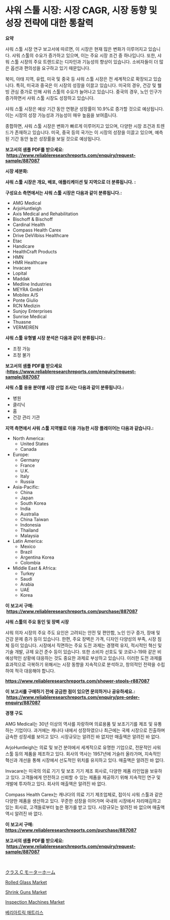<p><h1>샤워 스툴 시장: 시장 CAGR, 시장 동향 및 성장 전략에 대한 통찰력</h1></p><p><strong>요약</strong></p>
<p><p>샤워 스툴 시장 연구 보고서에 따르면, 이 시장은 현재 많은 변화가 이루어지고 있습니다. 샤워 스툴의 수요가 증가하고 있으며, 이는 주요 시장 조건 중 하나입니다. 또한, 샤워 스툴 시장의 주요 트렌드로는 디자인과 기능성의 향상이 있습니다. 소비자들이 더 많은 옵션과 편의성을 요구하고 있기 때문입니다.</p><p>북미, 아태 지역, 유럽, 미국 및 중국 등 샤워 스툴 시장은 전 세계적으로 확장되고 있습니다. 특히, 미국과 중국은 이 시장의 성장을 이끌고 있습니다. 미국의 경우, 건강 및 웰빙 관심 증가로 인해 샤워 스툴의 수요가 늘어나고 있습니다. 중국의 경우, 노인 인구가 증가하면서 샤워 스툴 시장도 성장하고 있습니다.</p><p>샤워 스툴 시장은 예상 기간 동안 연평균 성장률이 10.9%로 증가할 것으로 예상됩니다. 이는 시장의 성장 가능성과 가능성이 매우 높음을 보여줍니다.</p><p>종합하면, 샤워 스툴 시장은 변화가 빠르게 이루어지고 있으며, 다양한 시장 조건과 트렌드가 존재하고 있습니다. 미국, 중국 등의 국가는 이 시장의 성장을 이끌고 있으며, 예측된 기간 동안 높은 성장률을 보일 것으로 예상됩니다.</p></p>
<p><strong>보고서의 샘플 PDF를 받으세요: &nbsp;<a href="https://www.reliableresearchreports.com/enquiry/request-sample/887087">https://www.reliableresearchreports.com/enquiry/request-sample/887087</a></strong></p>
<p><strong>시장 세분화:</strong></p>
<p><strong> 샤워 스툴 시장은 개요, 배포, 애플리케이션 및 지역으로 더 분류됩니다. :</strong></p>
<p><strong>구성요소 측면에서는 샤워 스툴 시장은 다음과 같이 분류됩니다.:</strong></p>
<p><ul><li>AMG Medical</li><li>ArjoHuntleigh</li><li>Axis Medical and Rehabilitation</li><li>Bischoff & Bischoff</li><li>Cardinal Health</li><li>Compass Health Carex</li><li>Drive DeVilbiss Healthcare</li><li>Etac</li><li>Handicare</li><li>HealthCraft Products</li><li>HMN</li><li>HMR Healthcare</li><li>Invacare</li><li>Lopital</li><li>Maddak</li><li>Medline Industries</li><li>MEYRA GmbH</li><li>Mobilex A/S</li><li>Ponte Giulio</li><li>RCN Medizin</li><li>Sunjoy Enterprises</li><li>Sunrise Medical</li><li>Thuasne</li><li>VERMEIREN</li></ul></p>
<p><strong> 샤워 스툴 유형별 시장 분석은 다음과 같이 분류됩니다.:</strong></p>
<p><ul><li>조정 가능</li><li>조정 불가</li></ul></p>
<p><strong>보고서의 샘플 PDF를 받으세요 :<a href="https://www.reliableresearchreports.com/enquiry/request-sample/887087">https://www.reliableresearchreports.com/enquiry/request-sample/887087</a></strong></p>
<p><strong> 샤워 스툴 응용 분야별 시장 산업 조사는 다음과 같이 분류됩니다.:</strong></p>
<p><ul><li>병원</li><li>클리닉</li><li>홈</li><li>건강 관리 기관</li></ul></p>
<p><strong>지역 측면에서 샤워 스툴 지역별로 이용 가능한 시장 플레이어는 다음과 같습니다.:</strong></p>
<p><ul>
    <li>
        North America:
        <ul>
            <li>United States</li>
            <li>Canada</li>
        </ul>
    </li>
    <li>
        Europe:
        <ul>
            <li>Germany</li>
            <li>France</li>
            <li>U.K.</li>
            <li>Italy</li>
            <li>Russia</li>
        </ul>
    </li>
    <li>
        Asia-Pacific:
        <ul>
            <li>China</li>
            <li>Japan</li>
            <li>South Korea</li>
            <li>India</li>
            <li>Australia</li>
            <li>China Taiwan</li>
            <li>Indonesia</li>
            <li>Thailand</li>
            <li>Malaysia</li>
        </ul>
    </li>
    <li>
        Latin America:
        <ul>
            <li>Mexico</li>
            <li>Brazil</li>
            <li>Argentina Korea</li>
            <li>Colombia</li>
        </ul>
    </li>
    <li>
        Middle East & Africa:
        <ul>
            <li>Turkey</li>
            <li>Saudi</li>
            <li>Arabia</li>
            <li>UAE</li>
            <li>Korea</li>
        </ul>
    </li>
    </ul></p>
<p><strong>이 보고서 구매: &nbsp;<a href="https://www.reliableresearchreports.com/purchase/887087">https://www.reliableresearchreports.com/purchase/887087</a></strong></p>
<p><strong>샤워 스툴의 주요 동인 및 장벽 시장</strong></p>
<p><p>샤워 의자 시장의 주요 주도 요인은 고려되는 안전 및 편안함, 노인 인구 증가, 장애 및 건강 문제 증가 등이 있습니다. 한편, 주요 장벽은 가격, 디자인 다양성의 부족, 시장 침체 등이 있습니다. 시장에서 직면하는 주요 도전 과제는 경쟁력 유지, 적시적인 혁신 및 기술 개발, 규제 요건 준수 등이 있습니다. 또한 소비자 선호도 및 코로나-19와 같은 비예상적인 상황에 대응하는 것도 중요한 과제로 부상하고 있습니다. 이러한 도전 과제를 효과적으로 극복하기 위해서는 시장 동향을 지속적으로 분석하고, 창의적인 전략을 수립하여 적극 대응해야 합니다.</p></p>
<p><strong><a href="https://www.reliableresearchreports.com/shower-stools-r887087">https://www.reliableresearchreports.com/shower-stools-r887087</a></strong></p>
<p><strong>이 보고서를 구매하기 전에 궁금한 점이 있으면 문의하거나 공유하세요.: &nbsp;<a href="https://www.reliableresearchreports.com/enquiry/pre-order-enquiry/887087">https://www.reliableresearchreports.com/enquiry/pre-order-enquiry/887087</a></strong></p>
<p><strong>경쟁 구도</strong></p>
<p><p>AMG Medical는 30년 이상의 역사를 자랑하며 의료용품 및 보조기기를 제조 및 유통하는 기업이다. 과거에는 캐나다 내에서 성장하였으나 최근에는 국제 시장으로 진출하며 급속한 성장세를 보이고 있다. 시장규모는 알려진 바 없지만 매출액은 알려진 바 없다.</p><p>ArjoHuntleigh는 의료 및 보건 분야에서 세계적으로 유명한 기업으로, 전문적인 샤워 스툴 등의 제품을 제조하고 있다. 회사의 역사는 1957년에 거슬러 올라가며, 지속적인 혁신과 개선을 통해 시장에서 선도적인 위치를 유지하고 있다. 매출액은 알려진 바 없다.</p><p>Invacare는 미국의 의료 기기 및 보조 기기 제조 회사로, 다양한 제품 라인업을 보유하고 있다. 고객들에게 안전하고 신뢰할 수 있는 제품을 제공하기 위해 지속적인 연구 및 개발에 투자하고 있다. 회사의 매출액은 알려진 바 없다.</p><p>Compass Health Carex는 캐나다의 의료 기기 제조업체로, 접이식 샤워 스툴과 같은 다양한 제품을 생산하고 있다. 꾸준한 성장을 이어가며 국내외 시장에서 자리매김하고 있는 회사로, 고객들로부터 높은 평가를 받고 있다. 시장규모는 알려진 바 없으며 매출액 역시 알려진 바 없다.</p></p>
<p><strong>이 보고서 구매: &nbsp; <a href="https://www.reliableresearchreports.com/purchase/887087">https://www.reliableresearchreports.com/purchase/887087</a></strong></p>
<p><strong>보고서의 샘플 PDF를 받으세요: &nbsp;<a href="https://www.reliableresearchreports.com/enquiry/request-sample/887087">https://www.reliableresearchreports.com/enquiry/request-sample/887087</a></strong><strong></strong></p>
<p>&nbsp;</p>
<p><p><a href="https://github.com/moulafa/Market-Research-Report-List-1/blob/main/686412921675.md">クラス C モーターホーム</a></p><p><a href="https://issuu.com/reportprime-2/docs/rolled-glass-market-size-2030.pptx">Rolled Glass Market</a></p><p><a href="https://github.com/juniordelafrance/Market-Research-Report-List-2/blob/main/shrink-guns-market.md">Shrink Guns Market</a></p><p><a href="https://view.publitas.com/reportprime-1/inspection-machines-market-centers-on-aspects-such-as-market-growth-market-share-market-opportunity-and-projected-forecasts-spanning-from-2024-to-2031/">Inspection Machines Market</a></p><p><a href="https://github.com/mpodehpw07370073/Market-Research-Report-List-1/blob/main/667411019977.md">베리아트릭 매트리스</a></p></p>